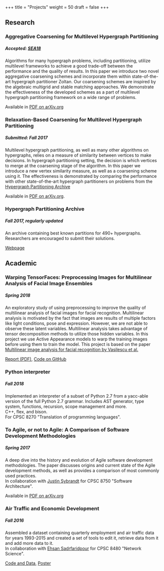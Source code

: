 +++
title = "Projects"
weight = 50
draft = false
+++

## Research

### Aggregative Coarsening for Multilevel Hypergraph Partitioning
##### Accepted: [SEA18](http://cs.gssi.it/sea2018/accepted.php)

Algorithms for many hypergraph problems, including partitioning, utilize multilevel frameworks to achieve a good trade-off between the performance and the quality of results. In this paper we introduce two novel aggregative coarsening schemes and incorporate them within state-of-the-art hypergraph partitioner Zoltan. Our coarsening schemes are inspired by the algebraic multigrid and stable matching approaches. We demonstrate the effectiveness of the developed schemes as a part of multilevel hypergraph partitioning framework on a wide range of problems. 

Available in [PDF on arXiv.org](https://arxiv.org/abs/1802.09610)

### Relaxation-Based Coarsening for Multilevel Hypergraph Partitioning
##### Submitted: Fall 2017

Multilevel hypergraph partitioning, as well as many other algorithms on hypergraphs, relies on a measure of similarity between vertices to make decisions. In hypergraph partitioning setting, the decision is which vertices to merge at the coarsening stage of the algorithm. In this paper we introduce a new vertex similarity measure, as well as a coarsening scheme using it. The effectiveness is demonstrated by comparing the performance with other state-of-the-art hypergraph partitioners on problems from the [Hypergraph Partitioning Archive](http://shaydul.in/hypergraph-partitioning-archive/)

Available in [PDF on arXiv.org](https://arxiv.org/abs/1710.06552).

### Hypergraph Partitioning Archive
##### Fall 2017, regularly updated
An archive containing best known partitions for 490+ hypergraphs. Researchers are encouraged to submit their solutions. 

[Webpage](http://shaydul.in/hypergraph-partitioning-archive/)

## Academic

### Warping TensorFaces: Preprocessing Images for Multilinear Analysis of Facial Image Ensembles
##### Spring 2018

An exploratory study of using preprocessing to improve the quality of multilinear analysis of facial images for facial recognition. Multilinear analysis is motivated by the fact that images are results of multiple factors like light conditions, pose and expression. However, we are not able to observe these latent variables. Multilinear analysis takes advantage of tensor decomposition methods to utilize those hidden variables. In this project we use Active Appearance models to warp the training images before using them to train the model. This project is based on the paper [Multilinear image analysis for facial recognition by Vasilescu et al.](https://ieeexplore.ieee.org/abstract/document/1048350/)

[Report (PDF)](/papers/tensorfaces.pdf), [Code on GitHub](https://github.com/rsln-s/tensorfaces) 

### Python interpreter
##### Fall 2018

Implemented an interpreter of a subset of Python 2.7 from a yacc-able version of the full Python 2.7 grammar. Includes AST generator, type system, functions, recursion, scope management and more. <br>
C++, flex, and bison. <br>
For CPSC 8270 "Translation of programming languages".

### To Agile, or not to Agile: A Comparison of Software Development Methodologies
##### Spring 2017

A deep dive into the history and evolution of Agile software development methodologies. The paper discusses origins and current state of the Agile development methods, as well as provides a comparison of most commonly used practices. <br>
In collaboration with [Justin Sybrandt](http://sybrandt.com) for CPSC 8750 "Software Architecture".

Available in [PDF on arXiv.org](https://arxiv.org/abs/1704.07469)

### Air Traffic and Economic Development
##### Fall 2016
Assembled a dataset containing quarterly employment and air traffic data for years 1993-2015 and created a set of tools to edit it, retrieve data from it and add more data to it. <br>
In collaboration with [Ehsan Sadrfaridpour](https://esadr.github.io) for CPSC 8480 "Network Science".

[Code and Data](https://github.com/AirtrafficAnalysisGroup/graph_tools_networkx), [Poster](https://clemson.app.box.com/s/xctxjf2001s57lusqfvjv7eg3c8e9nbl)
